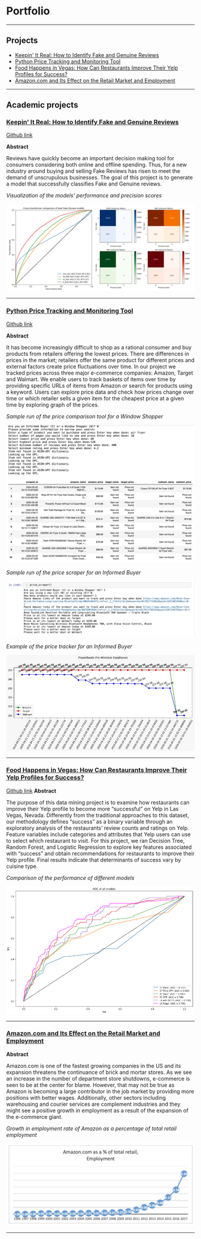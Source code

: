 # Portfolio

---

## Projects

- [Keepin' It Real: How to Identify Fake and Genuine Reviews](#keepin-it-real-how-to-identify-fake-and-genuine-reviews)
- [Python Price Tracking and Monitoring Tool](#python-price-tracking-and-monitoring-tool)
- [Food Happens in Vegas: How Can Restaurants Improve Their Yelp Profiles for Success?](#food-happens-in-vegas-how-can-restaurants-improve-their-yelp-profiles-for-success)
- [Amazon.com and Its Effect on the Retail Market and Employment](#amazoncom-and-its-effect-on-the-retail-market-and-employment)

---

## Academic projects 

### [Keepin' It Real: How to Identify Fake and Genuine Reviews](https://github.com/anu-ujin-g/KeepinItReal/blob/master/KeepinItReal.pdf)
[Github link](https://github.com/anu-ujin-g/KeepinItReal)

**Abstract**

Reviews have quickly become an important decision making tool for consumers considering both online and offline spending. Thus, for a new industry around buying and selling Fake Reviews has risen to meet the demand of unscrupulous businesses. The goal of this project is to generate a model that successfully classifies Fake and Genuine reviews.

_Visualization of the models' performance and precision scores_

<img src="images/Final_models_KIR.jpeg?raw=true"/>

---
### [Python Price Tracking and Monitoring Tool](https://github.com/anu-ujin-g/py_price_project/blob/master/Price_Tracker_report.pdf)
[Github link](https://github.com/anu-ujin-g/py_price_project/)

**Abstract**

It has become increasingly difficult to shop as a rational consumer and buy products from retailers offering the lowest prices. There are differences in prices in the market; retailers offer the same product for different prices and external factors create price fluctuations over time. In our project we tracked prices across three major e-commerce companies: Amazon, Target and Walmart. We enable users to track baskets of items over time by providing specific URLs of items from Amazon or search for products using a keyword. Users can explore price data and check how prices change over time or which retailer sells a given item for the cheapest price at a given time by exploring graph of the prices.

_Sample run of the price comparison tool for a Window Shopper_

<img src="images/Price_window.jpeg?raw=true"/>

_Sample run of the price scraper for an Informed Buyer_

<img src="images/Price_scraper.jpeg?raw=true"/>

_Example of the price tracker for an Informed Buyer_

<img src="images/Price_tracker.jpeg?raw=true"/>

---
### [Food Happens in Vegas: How Can Restaurants Improve Their Yelp Profiles for Success?](https://github.com/anu-ujin-g/Vegas_Foodies/blob/master/DSGA1001_TermProject2019_FinalWriteUp_VegasFoodies.pdf)
[Github link](https://github.com/anu-ujin-g/Vegas_Foodies)
**Abstract**

The purpose of this data mining project is to examine how restaurants can improve their Yelp profile to become more “successful” on Yelp in Las Vegas, Nevada. Differently from the traditional approaches to this dataset, our methodology defines “success” as a binary variable through an exploratory analysis of the restaurants’ review counts and ratings on Yelp. Feature variables include categories and attributes that Yelp users can use to select which restaurant to visit. For this project, we ran Decision Tree, Random Forest, and Logistic Regression to explore key features associated with “success” and obtain recommendations for restaurants to improve their Yelp profile. Final results indicate that determinants of success vary by cuisine type.

_Comparison of the performance of different models_

<img src="images/Final_models_VF.png?raw=true"/>

---
### [Amazon.com and Its Effect on the Retail Market and Employment](/pdf/Gerelt-Od_Thesis.pdf)

**Abstract**

Amazon.com is one of the fastest growing companies in the US and its expansion threatens the continuance of brick and mortar stores. As we see an increase in the number of department store shutdowns, e-commerce is seen to be at the center for blame. However, that may not be true as Amazon is becoming a large contributor in the job market by providing more positions with better wages. Additionally, other sectors including warehousing and courier services are complement industries and they might see a positive growth in employment as a result of the expansion of the e-commerce giant.

_Growth in employment rate of Amazon as a percentage of total retail employment_

<img src="images/Amazon_emp.png?raw=true"/>

---
